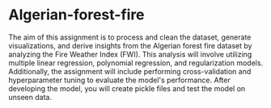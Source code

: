 # Algerian-forest-fire
The aim of this assignment is to process and clean the dataset, generate visualizations, and derive insights from the Algerian forest fire dataset by analyzing the Fire Weather Index (FWI). This analysis will involve utilizing multiple linear regression, polynomial regression, and regularization models. Additionally, the assignment will include performing cross-validation and hyperparameter tuning to evaluate the model's performance. After developing the model, you will create pickle files and test the model on unseen data.
